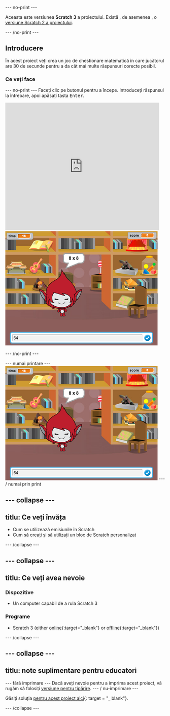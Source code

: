 \--- no-print \---

Aceasta este versiunea **Scratch 3** a proiectului. Există , de asemenea , o [versiune Scratch 2 a proiectului](https://projects.raspberrypi.org/en/projects/brain-game-scratch2).

\--- /no-print \---

## Introducere

În acest proiect veți crea un joc de chestionare matematică în care jucătorul are 30 de secunde pentru a da cât mai multe răspunsuri corecte posibil.

### Ce veți face

\--- no-print \--- Faceți clic pe butonul pentru a începe. Introduceți răspunsul la întrebare, apoi apăsați tasta <kbd>Enter</kbd>.

<div class="scratch-preview">
  <iframe allowtransparency="true" width="485" height="402" src="https://scratch.mit.edu/projects/embed/250234955/?autostart=false" frameborder="0" scrolling="no"></iframe>
  <img src="images/brain-final.png">
</div>

\--- /no-print \---

\--- numai printare \--- ![Brain Game](images/brain-final.png) \--- / numai prin print

## \--- collapse \---

## titlu: Ce veți învăța

+ Cum se utilizează emisiunile în Scratch
+ Cum să creați și să utilizați un bloc de Scratch personalizat

\--- /collapse \---

## \--- collapse \---

## titlu: Ce veți avea nevoie

### Dispozitive

+ Un computer capabil de a rula Scratch 3

### Programe

+ Scratch 3 (either [online](http://rpf.io/scratchon){:target="_blank"} or [offline](http://rpf.io/scratchoff){:target="_blank"})

\--- /collapse \---

## \--- collapse \---

## titlu: note suplimentare pentru educatori

\--- fără imprimare \--- Dacă aveți nevoie pentru a imprima acest proiect, vă rugăm să folosiți [versiune pentru tipărire](https://projects.raspberrypi.org/en/projects/brain-game/print). \--- / nu-imprimare \---

Găsiți soluția [pentru acest proiect aici](http://rpf.io/p/en/brain-game-get){: target = "_ blank"}.

\--- /collapse \---